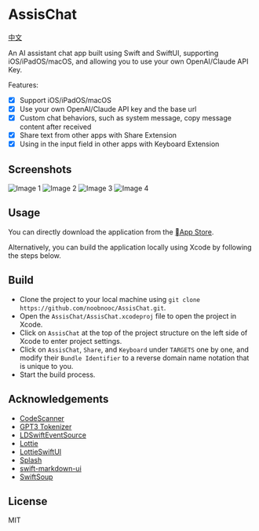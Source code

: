 # AssisChat

[中文](./README.zh.md)

An AI assistant chat app built using Swift and SwiftUI, supporting iOS/iPadOS/macOS, and allowing you to use your own OpenAI/Claude API Key.

Features:

- [x] Support iOS/iPadOS/macOS
- [x] Use your own OpenAI/Claude API key and the base url
- [x] Custom chat behaviors, such as system message, copy message content after received
- [x] Share text from other apps with Share Extension
- [x] Using in the input field in other apps with Keyboard Extension

## Screenshots

![Image 1](./images/ios.en.1.png) ![Image 2](./images/ios.en.2.png)
![Image 3](./images/ios.en.3.png) ![Image 4](./images/ios.en.4.png)

## Usage

You can directly download the application from the [App Store](https://apps.apple.com/us/app/assischat-ai-assistant-chat/id6446092669).

Alternatively, you can build the application locally using Xcode by following the steps below.

## Build

- Clone the project to your local machine using `git clone https://github.com/noobnooc/AssisChat.git`.
- Open the `AssisChat/AssisChat.xcodeproj` file to open the project in Xcode.
- Click on `AssisChat` at the top of the project structure on the left side of Xcode to enter project settings.
- Click on `AssisChat`, `Share`, and `Keyboard` under `TARGETS` one by one, and modify their `Bundle Identifier` to a reverse domain name notation that is unique to you.
- Start the build process.

## Acknowledgements

- [CodeScanner](https://github.com/twostraws/CodeScanner)
- [GPT3 Tokenizer](https://github.com/aespinilla/GPT3-Tokenizer)
- [LDSwiftEventSource](https://github.com/launchdarkly/swift-eventsource)
- [Lottie](https://github.com/airbnb/lottie-ios)
- [LottieSwiftUI](https://github.com/LukasHromadnik/Lottie-SwiftUI)
- [Splash](https://github.com/JohnSundell/Splash)
- [swift-markdown-ui](https://github.com/gonzalezreal/MarkdownUI)
- [SwiftSoup](https://github.com/scinfu/SwiftSoup)

## License

MIT
